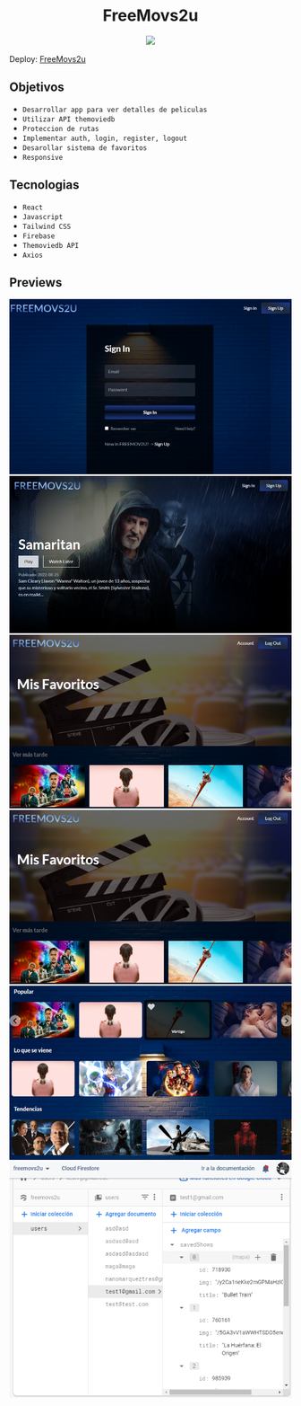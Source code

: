 <h1 align="center"> FreeMovs2u </h1>

   <p align="center">
   <img src="https://img.shields.io/badge/STATUS-DEPLOY-brightgreen">
   </p>

<p>Deploy: <a href='https://bucolic-raindrop-9777b4.netlify.app/'>FreeMovs2u</a></p>

## Objetivos

- `Desarrollar app para ver detalles de peliculas`
- `Utilizar API themoviedb`
- `Proteccion de rutas`
- `Implementar auth, login, register, logout`
- `Desarollar sistema de favoritos`
- `Responsive`

## Tecnologias

- `React`
- `Javascript`
- `Tailwind CSS`
- `Firebase`
- `Themoviedb API`
- `Axios`

## Previews

![Login](/assets/preview1.PNG)
![Home](/assets/preview2.PNG)
![Favorites](/assets/preview3.PNG)
![List](/assets/preview3.PNG)
![FirebaseAuth](/assets/preview4.PNG)
![FirebaseDetails](/assets/preview5.PNG)

